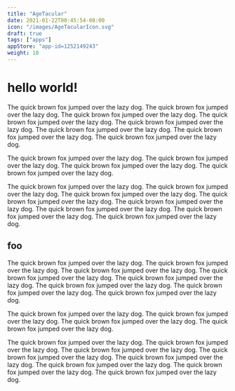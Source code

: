 ```yaml
---
title: "AgeTacular"
date: 2021-01-22T00:45:54-08:00
icon: "/images/AgeTacularIcon.svg"
draft: true
tags: ["apps"]
appStore: "app-id=1252149243"
weight: 10
---
```


# hello world!

The quick brown fox jumped over the lazy dog. The quick brown fox jumped over the lazy dog. The quick brown fox jumped over the lazy dog. The quick brown fox jumped over the lazy dog. The quick brown fox jumped over the lazy dog. The quick brown fox jumped over the lazy dog. The quick brown fox jumped over the lazy dog. The quick brown fox jumped over the lazy dog.

The quick brown fox jumped over the lazy dog. The quick brown fox jumped over the lazy dog. The quick brown fox jumped over the lazy dog. The quick brown fox jumped over the lazy dog.

The quick brown fox jumped over the lazy dog. The quick brown fox jumped over the lazy dog. The quick brown fox jumped over the lazy dog. The quick brown fox jumped over the lazy dog. The quick brown fox jumped over the lazy dog. The quick brown fox jumped over the lazy dog. The quick brown fox jumped over the lazy dog. The quick brown fox jumped over the lazy dog.

## foo

The quick brown fox jumped over the lazy dog. The quick brown fox jumped over the lazy dog. The quick brown fox jumped over the lazy dog. The quick brown fox jumped over the lazy dog. The quick brown fox jumped over the lazy dog. The quick brown fox jumped over the lazy dog. The quick brown fox jumped over the lazy dog. The quick brown fox jumped over the lazy dog.

The quick brown fox jumped over the lazy dog. The quick brown fox jumped over the lazy dog. The quick brown fox jumped over the lazy dog. The quick brown fox jumped over the lazy dog.

The quick brown fox jumped over the lazy dog. The quick brown fox jumped over the lazy dog. The quick brown fox jumped over the lazy dog. The quick brown fox jumped over the lazy dog. The quick brown fox jumped over the lazy dog. The quick brown fox jumped over the lazy dog. The quick brown fox jumped over the lazy dog. The quick brown fox jumped over the lazy dog.
